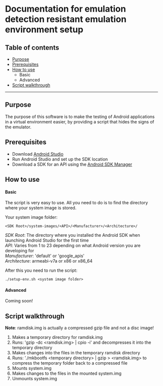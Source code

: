 # Documentation for emulation detection resistant emulation environment setup

## Table of contents
* [Purpose](#purpose)
* [Prerequisites](#prerequisites)
* [How to use](#how-to-use)
    - Basic
    - Advanced
* [Script walkthrough](#script-walkthrough)

---

## Purpose
The purpose of this software is to make the testing of Android applications in a virtual environment easier, by providing a script that hides the signs of the emulator.

## Prerequisites
* Download [Android Studio][1]
* Run Android Studio and set up the SDK location
* Download a SDK for an API using the [Android SDK Manager][2]

## How to use
#### Basic
The script is very easy to use. All you need to do is to find the directory where your system image is stored.

Your system image folder:
  
```
<SDK Root>/system-images/<API>/<Manufacturer>/<Architecture>/
```
  
_SDK Root_:      The directory where you installed the Android SDK when launching Android Studio for the first time  
_API_:           Varies from 1 to 23 depending on what Android version you are developing for  
_Manufacturer_:  'default' or 'google\_apis'  
_Architecture_:  armeabi-v7a or x86 or x86\_64  

After this you need to run the script:
  
```
./setup-env.sh <system image folder>
```
  
#### Advanced
Coming soon!

## Script walkthrough
**Note**: ramdisk.img is actually a compressed gzip file and not a disc image!
1. Makes a temporary directory for ramdisk.img
2. Runs: 'gzip -dc &lt;ramdisk.img&gt; | cpio -i' and decompresses it into the temporary directory
3. Makes changes into the files in the temporary ramdisk directory
4. Runs: './mkbootfs &lt;temporary directory&gt; | gzip &gt; &lt;ramdisk.img&gt; to compress the temporary folder back to a compressed file
5. Mounts system.img
6. Makes changes to the files in the mounted system.img
7. Unmounts system.img

<!--- Links -->
[1]: https://developer.android.com/studio/index.html#downloads
[2]: https://developer.android.com/studio/intro/update.html#sdk-manager